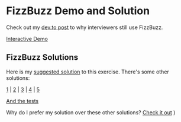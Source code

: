# FizzBuzz Demo and Solution

Check out my [dev.to post](https://dev.to/mthompsoncode/solving-fizzbuzz-challenge-in-under-150-lines-of-code-341c?preview=b32cae1bc419a167d853eecfe040083d91d9f4b7b780e98a52e1809fb53bb0ec3c3a2f6d14eb35b0acab58545686465482f9b761da025c594730c2c1) to why interviewers still use FizzBuzz.

[Interactive Demo](https://m-thompson-code.github.io/fizz-buzz/)


## FizzBuzz Solutions

Here is my [suggested solution](https://github.com/m-thompson-code/fizz-buzz/blob/main/src/fizz-buzz/fizz-buzz.ts) to this exercise. There's some other solutions:

[1](https://github.com/m-thompson-code/fizz-buzz/blob/main/src/fizz-buzz/fizz-buzz.01.ts) | [2](https://github.com/m-thompson-code/fizz-buzz/blob/main/src/fizz-buzz/fizz-buzz.02.ts) | [3](https://github.com/m-thompson-code/fizz-buzz/blob/main/src/fizz-buzz/fizz-buzz.03.ts) | [4](https://github.com/m-thompson-code/fizz-buzz/blob/main/src/fizz-buzz/fizz-buzz.04.ts) | [5](https://github.com/m-thompson-code/fizz-buzz/blob/main/src/fizz-buzz/fizz-buzz.05.ts)

[And the tests](https://github.com/m-thompson-code/fizz-buzz/blob/main/src/fizz-buzz/fizz-buzz.spec.ts)

Why do I prefer my solution over these other solutions? [Check it out](https://dev.to/mthompsoncode/solving-fizzbuzz-challenge-in-under-150-lines-of-code-341c?preview=b32cae1bc419a167d853eecfe040083d91d9f4b7b780e98a52e1809fb53bb0ec3c3a2f6d14eb35b0acab58545686465482f9b761da025c594730c2c1)
)
